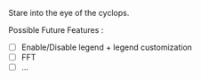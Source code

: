 Stare into the eye of the cyclops.

Possible Future Features :
 - [ ] Enable/Disable legend + legend customization
 - [ ] FFT
 - [ ] ...
